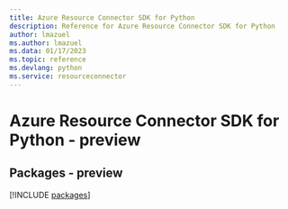 ```yaml
---
title: Azure Resource Connector SDK for Python
description: Reference for Azure Resource Connector SDK for Python
author: lmazuel
ms.author: lmazuel
ms.data: 01/17/2023
ms.topic: reference
ms.devlang: python
ms.service: resourceconnector
---
```

# Azure Resource Connector SDK for Python - preview
## Packages - preview
[!INCLUDE [packages](resource-connector-index.md)]